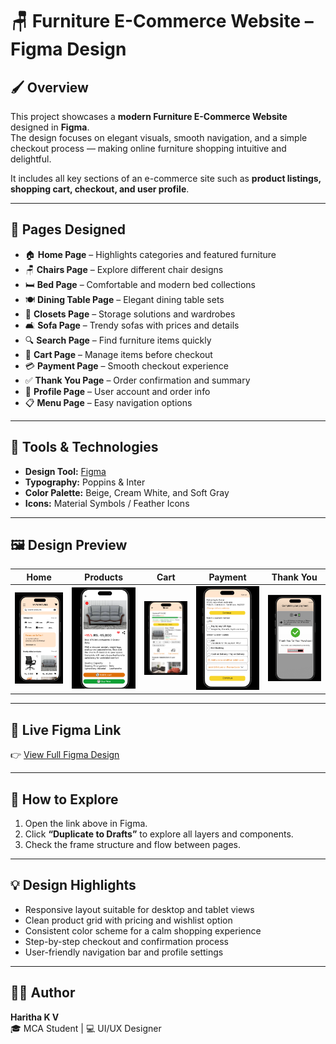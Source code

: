 # 🪑 Furniture E-Commerce Website – Figma Design

## 🖌️ Overview
This project showcases a **modern Furniture E-Commerce Website** designed in **Figma**.  
The design focuses on elegant visuals, smooth navigation, and a simple checkout process — making online furniture shopping intuitive and delightful.

It includes all key sections of an e-commerce site such as **product listings, shopping cart, checkout, and user profile**.

---

## 🧭 Pages Designed
- 🏠 **Home Page** – Highlights categories and featured furniture  
- 🪑 **Chairs Page** – Explore different chair designs  
- 🛏️ **Bed Page** – Comfortable and modern bed collections  
- 🍽️ **Dining Table Page** – Elegant dining table sets  
- 🚪 **Closets Page** – Storage solutions and wardrobes  
- 🛋️ **Sofa Page** – Trendy sofas with prices and details  
- 🔍 **Search Page** – Find furniture items quickly  
- 🛒 **Cart Page** – Manage items before checkout  
- 💳 **Payment Page** – Smooth checkout experience  
- ✅ **Thank You Page** – Order confirmation and summary  
- 👤 **Profile Page** – User account and order info  
- 📋 **Menu Page** – Easy navigation options  

---

## 🧰 Tools & Technologies
- **Design Tool:** [Figma](https://www.figma.com/)  
- **Typography:** Poppins & Inter  
- **Color Palette:** Beige, Cream White, and Soft Gray  
- **Icons:** Material Symbols / Feather Icons  

---

## 🖼️ Design Preview

| Home | Products | Cart | Payment | Thank You |
|------|-----------|------|----------|------------|
| ![Home](https://github.com/Haritha-KV/Furniture-E-Commerce-Website-Figma-Design/blob/main/home%20page.png) | ![Products](https://github.com/Haritha-KV/Furniture-E-Commerce-Website-Figma-Design/blob/main/product%20page.png) | ![Cart](https://github.com/Haritha-KV/Furniture-E-Commerce-Website-Figma-Design/blob/main/cart%20page.png) | ![Payment](https://github.com/Haritha-KV/Furniture-E-Commerce-Website-Figma-Design/blob/main/payment%20page.png) | ![Thank You](https://github.com/Haritha-KV/Furniture-E-Commerce-Website-Figma-Design/blob/main/Thank%20you%20page.png) |



---

## 🔗 Live Figma Link
👉 [View Full Figma Design](https://www.figma.com/design/fCoFr0z5xtvDcTW7C6058f/Furniture-web-site?node-id=0-1&m=dev&t=UjfAkwjjlXjm3yiQ-1)  

---

## 🚀 How to Explore
1. Open the link above in Figma.  
2. Click **“Duplicate to Drafts”** to explore all layers and components.  
3. Check the frame structure and flow between pages.  

---

## 💡 Design Highlights
- Responsive layout suitable for desktop and tablet views  
- Clean product grid with pricing and wishlist option  
- Consistent color scheme for a calm shopping experience  
- Step-by-step checkout and confirmation process  
- User-friendly navigation bar and profile settings  

---

## 👩‍💻 Author
**Haritha K V**  
🎓 MCA Student | 💻 UI/UX Designer 
